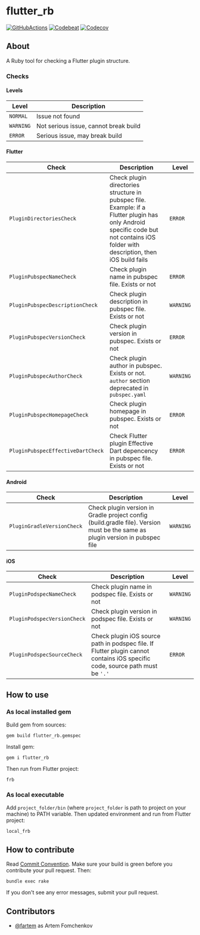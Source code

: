 # flutter_rb

[![GitHubActions](https://github.com/fartem/flutter_rb/workflows/Build/badge.svg)](https://github.com/fartem/flutter_rb/actions?query=workflow%3ARuby)
[![Codebeat](https://codebeat.co/badges/9bb32e28-ca86-4cdc-ba66-bda7f989979a)](https://codebeat.co/projects/github-com-fartem-flutter_rb-master)
[![Codecov](https://codecov.io/gh/fartem/flutter_rb/branch/master/graph/badge.svg)](https://codecov.io/gh/fartem/flutter_rb)

## About

A Ruby tool for checking a Flutter plugin structure.

### Checks

#### Levels

| Level | Description |
| --- | --- |
| `NORMAL` | Issue not found |
| `WARNING` | Not serious issue, cannot break build |
| `ERROR` | Serious issue, may break build |

#### Flutter

| Check | Description | Level |
| --- | --- | --- |
| `PluginDirectoriesCheck` | Check plugin directories structure in pubspec file. Example: if a Flutter plugin has only Android specific code but not contains iOS folder with description, then iOS build fails | `ERROR` |
| `PluginPubspecNameCheck` | Check plugin name in pubspec file. Exists or not | `ERROR` |
| `PluginPubspecDescriptionCheck` | Check plugin description in pubspec file. Exists or not | `WARNING` |
| `PluginPubspecVersionCheck` | Check plugin version in pubspec. Exists or not | `ERROR` |
| `PluginPubspecAuthorCheck` | Check plugin author in pubspec. Exists or not. `author` section deprecated in `pubspec.yaml` | `WARNING` |
| `PluginPubspecHomepageCheck` | Check plugin homepage in pubspec. Exists or not | `ERROR` |
| `PluginPubspecEffectiveDartCheck` | Check Flutter plugin Effective Dart depencency in pubspec file. Exists or not | `ERROR` |

#### Android

| Check | Description | Level |
| --- | --- | --- |
| `PluginGradleVersionCheck` | Check plugin version in Gradle project config (build.gradle file). Version must be the same as plugin version in pubspec file | `WARNING` |

#### iOS

| Check | Description | Level |
| --- | --- | --- |
| `PluginPodspecNameCheck` | Check plugin name in podspec file. Exists or not | `WARNING` |
| `PluginPodspecVersionCheck` | Check plugin version in podspec file. Exists or not | `WARNING` |
| `PluginPodspecSourceCheck` | Check plugin iOS source path in podspec file. If Flutter plugin cannot contains iOS specific code, source path must be `'.'` | `ERROR` |

## How to use

### As local installed gem

Build gem from sources:

```shell
gem build flutter_rb.gemspec
```

Install gem:

```shell
gem i flutter_rb
```

Then run from Flutter project:

```shell
frb
```

### As local executable

Add `project_folder/bin` (where `project_folder` is path to project on your machine) to PATH variable. Then updated environment and run from Flutter project:

```shell
local_frb
```

## How to contribute

Read [Commit Convention](https://github.com/fartem/repository-rules/blob/master/commit-convention/COMMIT_CONVENTION.md). Make sure your build is green before you contribute your pull request. Then:

```shell
bundle exec rake
```

If you don't see any error messages, submit your pull request.

## Contributors

- [@fartem](https://github.com/fartem) as Artem Fomchenkov
